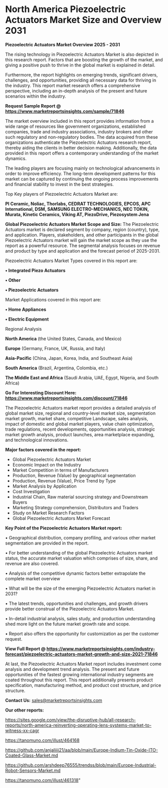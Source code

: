 # North America Piezoelectric Actuators Market Size and Overview 2031

<Strong> Piezoelectric Actuators Market Overview 2025 - 2031</strong>

The rising technology in Piezoelectric Actuators Market is also depicted in this research report. Factors that are boosting the growth of the market, and giving a positive push to thrive in the global market is explained in detail.

Furthermore, the report highlights on emerging trends, significant drivers, challenges, and opportunities, providing all necessary data for thriving in the industry. This report market research offers a comprehensive perspective, including an in-depth analysis of the present and future scenarios within the industry.

<strong>Request Sample Report @ <a href=https://www.marketreportsinsights.com/sample/71846>https://www.marketreportsinsights.com/sample/71846</a></strong>

The market overview included in this report provides information from a wide range of resources like government organizations, established companies, trade and industry associations, industry brokers and other such regulatory and non-regulatory bodies. The data acquired from these organizations authenticate the Piezoelectric Actuators research report, thereby aiding the clients in better decision making. Additionally, the data provided in this report offers a contemporary understanding of the market dynamics.

The leading players are focusing mainly on technological advancements in order to improve efficiency. The long-term development patterns for this market can be captured by continuing the ongoing process improvements and financial stability to invest in the best strategies.

Top Key players of Piezoelectric Actuators Market are:

<strong>PI Ceramic, Noliac, Thorlabs, CEDRAT TECHNOLOGIES, EPCOS, APC International, DSM, SAMSUNG ELECTRO-MECHANICS, NEC TOKIN, Murata, Kinetic Ceramics, Viking AT, PiezoDrive, Piezosystem Jena</strong>

<strong><b>Global Piezoelectric Actuators Market Scope and Size:</b></strong>
The Piezoelectric Actuators market is declared segment by company, region (country), type, and application. Players, stakeholders, and other participants in the global Piezoelectric Actuators market will gain the market scope as they use the report as a powerful resource. The segmental analysis focuses on revenue and product by type and application and the forecast period of 2025-2031.

Piezoelectric Actuators Market Types covered in this report are:

<strong>• Integrated Piezo Actuators

• Other

• Piezoelectric Actuators</strong>

Market Applications covered in this report are:

<strong>• Home Appliances

• Electric Equipment</strong> 

Regional Analysis

<strong>North America</strong> (the United States, Canada, and Mexico)

<strong>Europe</strong> (Germany, France, UK, Russia, and Italy)

<strong>Asia-Pacific</strong> (China, Japan, Korea, India, and Southeast Asia)

<strong>South America</strong> (Brazil, Argentina, Colombia, etc.)

<strong>The Middle East and Africa</strong> (Saudi Arabia, UAE, Egypt, Nigeria, and South Africa)

<strong>Go For Interesting Discount Here: <a href=https://www.marketreportsinsights.com/discount/71846>https://www.marketreportsinsights.com/discount/71846</a></strong>

The Piezoelectric Actuators market report provides a detailed analysis of global market size, regional and country-level market size, segmentation market growth, market share, competitive Landscape, sales analysis, impact of domestic and global market players, value chain optimization, trade regulations, recent developments, opportunities analysis, strategic market growth analysis, product launches, area marketplace expanding, and technological innovations.

<strong><b>Major factors covered in the report:</b></strong>
<ul>
  <li>Global Piezoelectric Actuators Market </li>
  <li>Economic Impact on the Industry</li>
  <li>Market Competition in terms of Manufacturers</li>
  <li>Production, Revenue (Value) by geographical segmentation</li>
  <li>Production, Revenue (Value), Price Trend by Type</li>
  <li>Market Analysis by Application</li>
  <li>Cost Investigation</li>
  <li>Industrial Chain, Raw material sourcing strategy and Downstream Buyers</li>
  <li>Marketing Strategy comprehension, Distributors and Traders</li>
  <li>Study on Market Research Factors</li>
  <li>Global Piezoelectric Actuators Market Forecast</li>
</ul>

<strong><b>Key Point of the Piezoelectric Actuators Market report:</b></strong>

• Geographical distribution, company profiling, and various other market segmentation are provided in the report.

• For better understanding of the global Piezoelectric Actuators market status, the accurate market valuation which comprises of size, share, and revenue are also covered.

• Analysis of the competitive dynamic factors better extrapolate the complete market overview

• What will be the size of the emerging Piezoelectric Actuators market in 2031?

• The latest trends, opportunities and challenges, and growth drivers provide better construal of the Piezoelectric Actuators Market.

• In-detail industrial analysis, sales study, and production understanding shed more light on the future market growth rate and scope.

• Report also offers the opportunity for customization as per the customer request.

<strong><b>View Full Report @ <a href=https://www.marketreportsinsights.com/industry-forecast/piezoelectric-actuators-market-growth-and-size-2021-71846>https://www.marketreportsinsights.com/industry-forecast/piezoelectric-actuators-market-growth-and-size-2021-71846</a></b></strong>


At last, the Piezoelectric Actuators Market report includes investment come analysis and development trend analysis. The present and future opportunities of the fastest growing international industry segments are coated throughout this report. This report additionally presents product specification, manufacturing method, and product cost structure, and price structure.

<strong>Contact Us:</strong>
sales@marketreportsinsights.com

<strong>Our other reports:</strong>

<a href=https://sites.google.com/view/the-disruptive-hub/all-research-reports/north-america-reinverting-operating-lens-systems-market-to-witness-xx-cagr>https://sites.google.com/view/the-disruptive-hub/all-research-reports/north-america-reinverting-operating-lens-systems-market-to-witness-xx-cagr</a>

<a href=https://tanomuno.com/illust/464168>https://tanomuno.com/illust/464168</a>

<a href=https://github.com/anjaliiii21/aa/blob/main/Europe-Indium-Tin-Oxide-ITO-Coated-Glass-Market.md>https://github.com/anjaliiii21/aa/blob/main/Europe-Indium-Tin-Oxide-ITO-Coated-Glass-Market.md</a>

<a href=https://github.com/arshdeep76555/trendss/blob/main/Europe-Industrial-Robot-Sensors-Market.md>https://github.com/arshdeep76555/trendss/blob/main/Europe-Industrial-Robot-Sensors-Market.md</a>

<a href=https://tanomuno.com/illust/461318>https://tanomuno.com/illust/461318</a>"
